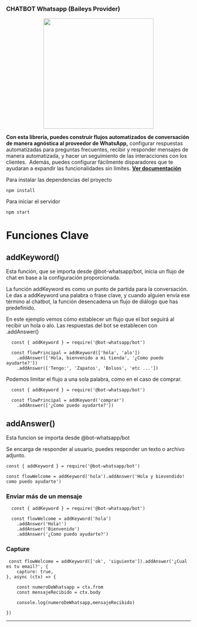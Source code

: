 ### CHATBOT Whatsapp (Baileys Provider)

<p align="center">
  <img width="300" src="https://i.imgur.com/Oauef6t.png">
</p>


**Con esta librería, puedes construir flujos automatizados de conversación de manera agnóstica al proveedor de WhatsApp,** configurar respuestas automatizadas para preguntas frecuentes, recibir y responder mensajes de manera automatizada, y hacer un seguimiento de las interacciones con los clientes.  Además, puedes configurar fácilmente disparadores que te ayudaran a expandir las funcionalidades sin límites. **[Ver documentación](https://bot-whatsapp.netlify.app/)**

Para instalar las dependencias del proyecto

```
npm install

```
Para iniciar el servidor

```
npm start

```

# Funciones Clave

## addKeyword()

Esta función, que se importa desde @bot-whatsapp/bot, inicia un flujo de chat en base a la configuración proporcionada.

La función addKeyword es como un punto de partida para la conversación. Le das a addKeyword una palabra o frase clave, y cuando alguien envía ese término al chatbot, la función desencadena un flujo de diálogo que has predefinido.

En este ejemplo vemos cómo establecer un flujo que el bot seguirá al recibir un hola o alo. Las respuestas del bot se establecen con .addAnswer()

```
  const { addKeyword } = require('@bot-whatsapp/bot')

  const flowPrincipal = addKeyword(['hola', 'alo'])
    .addAnswer(['Hola, bienvenido a mi tienda', '¿Como puedo ayudarte?'])
    .addAnswer(['Tengo:', 'Zapatos', 'Bolsos', 'etc ...'])

```

Podemos limitar el flujo a una sola palabra, como en el caso de comprar.

```
  const { addKeyword } = require('@bot-whatsapp/bot')

  const flowPrincipal = addKeyword('comprar')
    .addAnswer(['¿Como puedo ayudarte?'])

```

## addAnswer()

Esta funcion se importa desde @bot-whatsapp/bot

Se encarga de responder al usuario, puedes responder un texto o archivo adjunto.

```
const { addKeyword } = require('@bot-whatsapp/bot')

const flowWelcome = addKeyword('hola').addAnswer('Hola y bievendido! como puedo ayudarte')

```

### Enviar más de un mensaje

```
  const { addKeyword } = require('@bot-whatsapp/bot')

  const flowWelcome = addKeyword('hola')
    .addAnswer('Hola!')
    .addAnswer('Bienvenido')
    .addAnswer('¿Como puedo ayudarte?')

```
### Capture

```
 const flowWelcome = addKeyword(['ok', 'siguiente']).addAnswer('¿Cual es tu email?', {
    capture: true, 
}, async (ctx) => {

    const numeroDeWhatsapp = ctx.from 
    const mensajeRecibido = ctx.body 

    console.log(numeroDeWhatsapp,mensajeRecibido)

})
```


---
